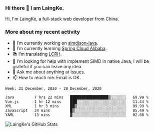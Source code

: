 ### Hi there 👋 I am LaingKe.

Hi, I'm LaingKe, a full-stack web developer from China.

### More about my recent activity

- 🔭 I’m currently working on [simdjson-java](https://github.com/laingke/simdjson-java).
- 🌱 I’m currently learning [Spring Cloud Alibaba](https://github.com/alibaba/spring-cloud-alibaba).
- :books: I’m translating [LCRH](https://github.com/LCTT/LCRH).
- 🤔 I’m looking for help with implement SIMD in native Java, I will be grateful if you can leave any idea.
- 💬 Ask me about anything at [issues](https://github.com/laingke/laingke/issues).
- 📫 How to reach me: Email is OK.

<!--START_SECTION:waka-->
```text
Week: 21 December, 2020 - 28 December, 2020

Java         7 hrs 22 mins   █████████████████▒░░░░░░░   69.99 % 
Vue.js       1 hr 12 mins    ███░░░░░░░░░░░░░░░░░░░░░░   11.44 % 
XML          1 hr 3 mins     ██▒░░░░░░░░░░░░░░░░░░░░░░   09.99 % 
JavaScript   34 mins         █▒░░░░░░░░░░░░░░░░░░░░░░░   05.49 % 
YAML         13 mins         ▓░░░░░░░░░░░░░░░░░░░░░░░░   02.08 % 
```
<!--END_SECTION:waka-->

![LaingKe's GitHub Stats](https://github-readme-stats.vercel.app/api?username=laingke&show_icons=true&theme=nightowl&count_private=true)
